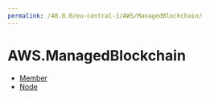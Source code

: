 ```yaml
---
permalink: /48.0.0/eu-central-1/AWS/ManagedBlockchain/
---
```


# AWS.ManagedBlockchain



* [Member](Member.md)
* [Node](Node.md)